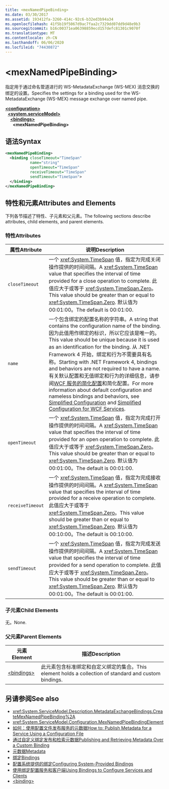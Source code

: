 ```yaml
---
title: <mexNamedPipeBinding>
ms.date: 03/30/2017
ms.assetid: 193412fa-3260-414c-92c6-b32ed3b94a34
ms.openlocfilehash: 41f5b19f5067d9ac7faa2c7329dd07dd9d48e9b3
ms.sourcegitcommit: b16c00371ea06398859ecd157defc81301c9070f
ms.translationtype: MT
ms.contentlocale: zh-CN
ms.lasthandoff: 06/06/2020
ms.locfileid: "74430872"
---
```

# \<mexNamedPipeBinding>
<span data-ttu-id="8c5ce-101">指定用于通过命名管道进行的 WS-MetadataExchange (WS-MEX) 消息交换的绑定的设置。</span><span class="sxs-lookup"><span data-stu-id="8c5ce-101">Specifies the settings for a binding used for the WS-MetadataExchange (WS-MEX) message exchange over named pipe.</span></span>  
  
[**\<configuration>**](../configuration-element.md)\
&nbsp;&nbsp;[**\<system.serviceModel>**](system-servicemodel.md)\
&nbsp;&nbsp;&nbsp;&nbsp;[**\<bindings>**](bindings.md)\
&nbsp;&nbsp;&nbsp;&nbsp;&nbsp;&nbsp;**\<mexNamedPipeBinding>**  
  
## <a name="syntax"></a><span data-ttu-id="8c5ce-102">语法</span><span class="sxs-lookup"><span data-stu-id="8c5ce-102">Syntax</span></span>  
  
```xml  
<mexNamedPipeBinding>
  <binding closeTimeout="TimeSpan"
           name="string"
           openTimeout="TimeSpan"
           receiveTimeout="TimeSpan"
           sendTimeout="TimeSpan">
  </binding>
</mexNamedPipeBinding>
```  
  
## <a name="attributes-and-elements"></a><span data-ttu-id="8c5ce-103">特性和元素</span><span class="sxs-lookup"><span data-stu-id="8c5ce-103">Attributes and Elements</span></span>  
 <span data-ttu-id="8c5ce-104">下列各节描述了特性、子元素和父元素。</span><span class="sxs-lookup"><span data-stu-id="8c5ce-104">The following sections describe attributes, child elements, and parent elements.</span></span>  
  
### <a name="attributes"></a><span data-ttu-id="8c5ce-105">特性</span><span class="sxs-lookup"><span data-stu-id="8c5ce-105">Attributes</span></span>  
  
|<span data-ttu-id="8c5ce-106">属性</span><span class="sxs-lookup"><span data-stu-id="8c5ce-106">Attribute</span></span>|<span data-ttu-id="8c5ce-107">说明</span><span class="sxs-lookup"><span data-stu-id="8c5ce-107">Description</span></span>|  
|---------------|-----------------|  
|`closeTimeout`|<span data-ttu-id="8c5ce-108">一个 <xref:System.TimeSpan> 值，指定为完成关闭操作提供的时间间隔。</span><span class="sxs-lookup"><span data-stu-id="8c5ce-108">A <xref:System.TimeSpan> value that specifies the interval of time provided for a close operation to complete.</span></span> <span data-ttu-id="8c5ce-109">此值应大于或等于 <xref:System.TimeSpan.Zero>。</span><span class="sxs-lookup"><span data-stu-id="8c5ce-109">This value should be greater than or equal to <xref:System.TimeSpan.Zero>.</span></span> <span data-ttu-id="8c5ce-110">默认值为 00:01:00。</span><span class="sxs-lookup"><span data-stu-id="8c5ce-110">The default is 00:01:00.</span></span>|  
|`name`|<span data-ttu-id="8c5ce-111">一个包含绑定的配置名称的字符串。</span><span class="sxs-lookup"><span data-stu-id="8c5ce-111">A string that contains the configuration name of the binding.</span></span> <span data-ttu-id="8c5ce-112">因为此值用作绑定的标识，所以它应该是唯一的。</span><span class="sxs-lookup"><span data-stu-id="8c5ce-112">This value should be unique because it is used as an identification for the binding.</span></span> <span data-ttu-id="8c5ce-113">从 .NET Framework 4 开始，绑定和行为不需要具有名称。</span><span class="sxs-lookup"><span data-stu-id="8c5ce-113">Starting with .NET Framework 4, bindings and behaviors are not required to have a name.</span></span> <span data-ttu-id="8c5ce-114">有关默认配置和无值绑定和行为的详细信息，请参阅[WCF 服务的](../../../wcf/samples/simplified-configuration-for-wcf-services.md)[简化配置](../../../wcf/simplified-configuration.md)和简化配置。</span><span class="sxs-lookup"><span data-stu-id="8c5ce-114">For more information about default configuration and nameless bindings and behaviors, see [Simplified Configuration](../../../wcf/simplified-configuration.md) and [Simplified Configuration for WCF Services](../../../wcf/samples/simplified-configuration-for-wcf-services.md).</span></span>|  
|`openTimeout`|<span data-ttu-id="8c5ce-115">一个 <xref:System.TimeSpan> 值，指定为完成打开操作提供的时间间隔。</span><span class="sxs-lookup"><span data-stu-id="8c5ce-115">A <xref:System.TimeSpan> value that specifies the interval of time provided for an open operation to complete.</span></span> <span data-ttu-id="8c5ce-116">此值应大于或等于 <xref:System.TimeSpan.Zero>。</span><span class="sxs-lookup"><span data-stu-id="8c5ce-116">This value should be greater than or equal to <xref:System.TimeSpan.Zero>.</span></span> <span data-ttu-id="8c5ce-117">默认值为 00:01:00。</span><span class="sxs-lookup"><span data-stu-id="8c5ce-117">The default is 00:01:00.</span></span>|  
|`receiveTimeout`|<span data-ttu-id="8c5ce-118">一个 <xref:System.TimeSpan> 值，指定为完成接收操作提供的时间间隔。</span><span class="sxs-lookup"><span data-stu-id="8c5ce-118">A <xref:System.TimeSpan> value that specifies the interval of time provided for a receive operation to complete.</span></span> <span data-ttu-id="8c5ce-119">此值应大于或等于 <xref:System.TimeSpan.Zero>。</span><span class="sxs-lookup"><span data-stu-id="8c5ce-119">This value should be greater than or equal to <xref:System.TimeSpan.Zero>.</span></span> <span data-ttu-id="8c5ce-120">默认值为 00:10:00。</span><span class="sxs-lookup"><span data-stu-id="8c5ce-120">The default is 00:10:00.</span></span>|  
|`sendTimeout`|<span data-ttu-id="8c5ce-121">一个 <xref:System.TimeSpan> 值，指定为完成发送操作提供的时间间隔。</span><span class="sxs-lookup"><span data-stu-id="8c5ce-121">A <xref:System.TimeSpan> value that specifies the interval of time provided for a send operation to complete.</span></span> <span data-ttu-id="8c5ce-122">此值应大于或等于 <xref:System.TimeSpan.Zero>。</span><span class="sxs-lookup"><span data-stu-id="8c5ce-122">This value should be greater than or equal to <xref:System.TimeSpan.Zero>.</span></span> <span data-ttu-id="8c5ce-123">默认值为 00:01:00。</span><span class="sxs-lookup"><span data-stu-id="8c5ce-123">The default is 00:01:00.</span></span>|  
  
### <a name="child-elements"></a><span data-ttu-id="8c5ce-124">子元素</span><span class="sxs-lookup"><span data-stu-id="8c5ce-124">Child Elements</span></span>  
 <span data-ttu-id="8c5ce-125">无。</span><span class="sxs-lookup"><span data-stu-id="8c5ce-125">None.</span></span>  
  
### <a name="parent-elements"></a><span data-ttu-id="8c5ce-126">父元素</span><span class="sxs-lookup"><span data-stu-id="8c5ce-126">Parent Elements</span></span>  
  
|<span data-ttu-id="8c5ce-127">元素</span><span class="sxs-lookup"><span data-stu-id="8c5ce-127">Element</span></span>|<span data-ttu-id="8c5ce-128">描述</span><span class="sxs-lookup"><span data-stu-id="8c5ce-128">Description</span></span>|  
|-------------|-----------------|  
|[\<bindings>](bindings.md)|<span data-ttu-id="8c5ce-129">此元素包含标准绑定和自定义绑定的集合。</span><span class="sxs-lookup"><span data-stu-id="8c5ce-129">This element holds a collection of standard and custom bindings.</span></span>|  
  
## <a name="see-also"></a><span data-ttu-id="8c5ce-130">另请参阅</span><span class="sxs-lookup"><span data-stu-id="8c5ce-130">See also</span></span>

- <xref:System.ServiceModel.Description.MetadataExchangeBindings.CreateMexNamedPipeBinding%2A>
- <xref:System.ServiceModel.Configuration.MexNamedPipeBindingElement>
- [<span data-ttu-id="8c5ce-131">如何：使用配置文件发布服务的元数据</span><span class="sxs-lookup"><span data-stu-id="8c5ce-131">How to: Publish Metadata for a Service Using a Configuration File</span></span>](../../../wcf/feature-details/how-to-publish-metadata-for-a-service-using-a-configuration-file.md)
- [<span data-ttu-id="8c5ce-132">通过自定义绑定发布和检索元数据</span><span class="sxs-lookup"><span data-stu-id="8c5ce-132">Publishing and Retrieving Metadata Over a Custom Binding</span></span>](../../../wcf/extending/publishing-and-retrieving-metadata-over-a-custom-binding.md)
- [<span data-ttu-id="8c5ce-133">元数据</span><span class="sxs-lookup"><span data-stu-id="8c5ce-133">Metadata</span></span>](../../../wcf/feature-details/metadata.md)
- [<span data-ttu-id="8c5ce-134">绑定</span><span class="sxs-lookup"><span data-stu-id="8c5ce-134">Bindings</span></span>](../../../wcf/bindings.md)
- [<span data-ttu-id="8c5ce-135">配置系统提供的绑定</span><span class="sxs-lookup"><span data-stu-id="8c5ce-135">Configuring System-Provided Bindings</span></span>](../../../wcf/feature-details/configuring-system-provided-bindings.md)
- [<span data-ttu-id="8c5ce-136">使用绑定配置服务和客户端</span><span class="sxs-lookup"><span data-stu-id="8c5ce-136">Using Bindings to Configure Services and Clients</span></span>](../../../wcf/using-bindings-to-configure-services-and-clients.md)
- [\<binding>](bindings.md)
